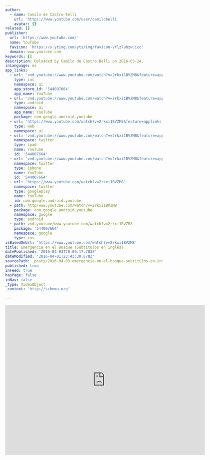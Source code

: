 ```yaml
---
author:
  - name: Camilo de Castro Belli
    url: 'https://www.youtube.com/user/camilobelli'
    avatar: {}
related: []
publisher:
  url: 'https://www.youtube.com/'
  name: YouTube
  favicon: 'https://s.ytimg.com/yts/img/favicon-vflz7uhzw.ico'
  domain: www.youtube.com
keywords: []
description: Uploaded by Camilo de Castro Belli on 2016-03-24.
inLanguage: es
app_links:
  - url: 'vnd.youtube://www.youtube.com/watch?v=2rkxi1BVZM8&feature=applinks'
    type: ios
    namespace: ai
    app_store_id: '544007664'
    app_name: YouTube
  - url: 'vnd.youtube://www.youtube.com/watch?v=2rkxi1BVZM8&feature=applinks'
    type: android
    namespace: ai
    app_name: YouTube
    package: com.google.android.youtube
  - url: 'https://www.youtube.com/watch?v=2rkxi1BVZM8&feature=applinks'
    type: web
    namespace: ai
  - url: 'vnd.youtube://www.youtube.com/watch?v=2rkxi1BVZM8&feature=applinks'
    namespace: twitter
    type: ipad
    name: YouTube
    id: '544007664'
  - url: 'vnd.youtube://www.youtube.com/watch?v=2rkxi1BVZM8&feature=applinks'
    namespace: twitter
    type: iphone
    name: YouTube
    id: '544007664'
  - url: 'https://www.youtube.com/watch?v=2rkxi1BVZM8'
    namespace: twitter
    type: googleplay
    name: YouTube
    id: com.google.android.youtube
  - path: http/www.youtube.com/watch?v=2rkxi1BVZM8
    package: com.google.android.youtube
    namespace: google
    type: android
  - path: vnd.youtube/www.youtube.com/watch?v=2rkxi1BVZM8
    package: '544007664'
    namespace: google
    type: ios
isBasedOnUrl: 'https://www.youtube.com/watch?v=2rkxi1BVZM8'
title: Emergencia en el Bosque (Subtítulos en inglés)
datePublished: '2016-04-03T20:09:17.703Z'
dateModified: '2016-04-01T23:43:30.678Z'
sourcePath: _posts/2016-04-03-emergencia-en-el-bosque-subtitulos-en-ingles.md
published: true
inFeed: true
hasPage: false
inNav: false
_type: VideoObject
_context: 'http://schema.org'

---
```

<iframe src="https://cdn.embedly.com/widgets/media.html?src=https%3A%2F%2Fwww.youtube.com%2Fembed%2F2rkxi1BVZM8%3Ffeature%3Doembed&amp;url=https%3A%2F%2Fwww.youtube.com%2Fwatch%3Fv%3D2rkxi1BVZM8&amp;image=https%3A%2F%2Fi.ytimg.com%2Fvi%2F2rkxi1BVZM8%2Fhqdefault.jpg&amp;key=b7d04c9b404c499eba89ee7072e1c4f7&amp;type=text%2Fhtml&amp;schema=youtube" width="640" height="480" scrolling="no" frameborder="0" allowfullscreen="allowfullscreen" style=""></iframe>